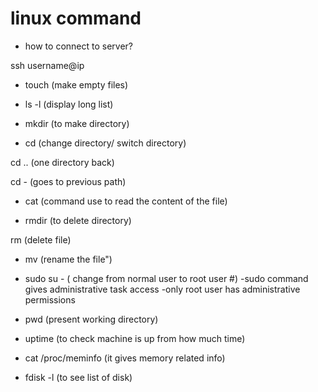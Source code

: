 # linux command

* how to connect to server?

ssh username@ip

* touch (make empty files)

* ls -l  (display long list)

* mkdir  (to make directory)

* cd   (change directory/ switch directory)

cd .. (one directory back)

cd - (goes to previous path)

* cat (command use to read the content of the file)


* rmdir (to delete directory)

rm  (delete file)

* mv (rename the file")

* sudo su -  ( change from normal user to root user #) 
-sudo command gives administrative task access
-only root user has administrative permissions

* pwd  (present working directory)

* uptime (to check machine is up from how much time)

* cat /proc/meminfo  (it gives memory related info)

* fdisk -l   (to see list of disk)